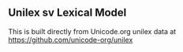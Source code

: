 Unilex sv Lexical Model
----------------------

This is built directly from Unicode.org unilex data at
https://github.com/unicode-org/unilex
